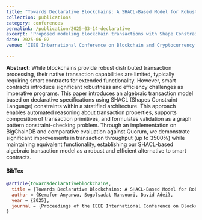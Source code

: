 ```yaml
---
title: "Towards Declarative Blockchains: A SHACL-Based Model for Robust and Efficient Transactions"
collection: publications
category: conferences
permalink: /publication/2025-03-14-declarative
excerpt: 'Proposed modeling blockchain transactions with Shape Constraint Languages to reduce errors from imperative smart contracts.'
date: 2025-06-02
venue: 'IEEE International Conference on Blockchain and Cryptocurrency (ICBC)'

---
```


<!-- **Extended Paper**: [Arxiv](./) 

**Artifact**: [GitHub](https://github.com/wspr-ncsu/jaeger) and [Zenodo](https://zenodo.org/doi/10.5281/zenodo.12733869) -->

**Abstract**: While blockchains provide robust distributed transaction processing, their native transaction capabilities are limited, typically requiring smart contracts for extended functionality. However, smart contracts introduce significant robustness and efficiency challenges as imperative programs. This paper introduces an algebraic transaction model based on declarative specifications using SHACL (Shapes Constraint Language) constraints within a stratified architecture. This approach enables automated reasoning about transaction properties, supports composition of transaction primitives, and formulates validation as a graph pattern constraint-checking problem. Through an implementation on BigChainDB and comparative evaluation against Quorum, we demonstrate significant improvements in transaction throughput (up to 3500\%) while maintaining equivalent functionality, establishing our SHACL-based algebraic transaction model as a robust and efficient alternative to smart contracts.


#### BibTex

```Bibtex
@article{towardsdeclarativeblockchains,
  title = {Towards Declarative Blockchains: A SHACL-Based Model for Robust and Efficient Transactions},
  author = {Kemafor Anyanwu, Sogolsadat Mansouri, David Adei},
  year = {2025},
  journal = {Proceedings of the IEEE International Conference on Blockchain and Cryptocurrency (ICBC)},
}
```